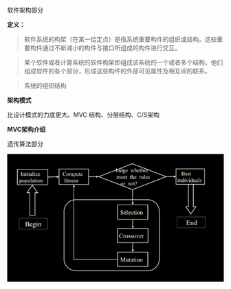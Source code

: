 软件架构部分

**定义：**

>   软件系统的构架（在某一给定点）是指系统重要构件的组织或结构。这些重要构件通过不断减小的构件与接口所组成的构件进行交互。

>   某个软件或者计算系统的软件构架即组成该系统的一个或者多个结构，他们组成软件的各个部分，形成这些构件的外部可见属性及相互间的联系。

>   系统的组织结构

**架构模式**

比设计模式的力度更大。MVC 结构、分层结构、C/S架构

**MVC架构介绍**

遗传算法部分

![clipboard.png](media/ce39d1f10113929dfd04dbf1a34a9f83.png)
